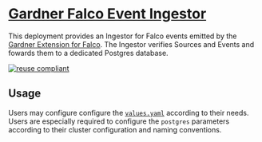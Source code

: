 # [Gardner Falco Event Ingestor](https://gardener.cloud)

This deployment provides an Ingestor for Falco events emitted by the [Gardner Extension for Falco](https://github.com/gardener/gardener-extension-shoot-falco-service). The Ingestor verifies Sources and Events and fowards them to a dedicated Postgres database.

[![reuse compliant](https://reuse.software/badge/reuse-compliant.svg)](https://reuse.software/)

## Usage

Users may configure configure the [`values.yaml`](https://github.com/gardener/falco-event-ingestor/blob/main/chart/values.yaml) according to their needs. Users are especially required to configure the `postgres` parameters according to their cluster configuration and naming conventions.
